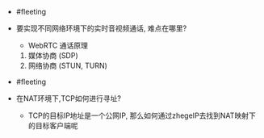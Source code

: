 

- #fleeting
- 要实现不同网络环境下的实时音视频通话, 难点在哪里?
    - WebRTC 通话原理
    1. 媒体协商 (SDP)
    2. 网络协商 (STUN, TURN)

- #fleeting
- 在NAT环境下,TCP如何进行寻址?
    - TCP的目标IP地址是一个公网IP, 那么如何通过zhegeIP去找到NAT映射下的目标客户端呢